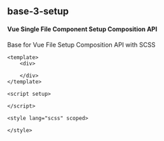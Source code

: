 ## base-3-setup
#### Vue Single File Component Setup Composition API
Base for Vue File Setup Composition API with SCSS
```
<template>
	<div>

	</div>
</template>

<script setup>

</script>

<style lang="scss" scoped>

</style>
```